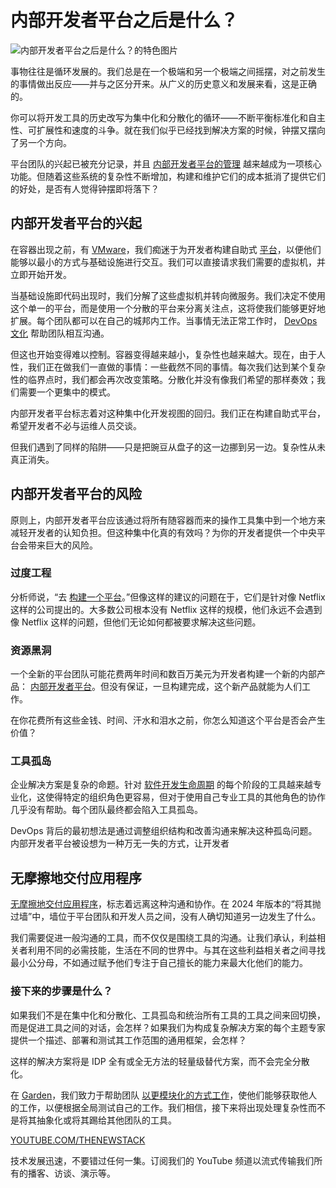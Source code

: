 # 内部开发者平台之后是什么？

![内部开发者平台之后是什么？的特色图片](https://cdn.thenewstack.io/media/2024/04/bbb38350-pendulum-1024x576.jpg)

事物往往是循环发展的。我们总是在一个极端和另一个极端之间摇摆，对之前发生的事情做出反应——并与之区分开来。从广义的历史意义和发展来看，这是正确的。

你可以将开发工具的历史改写为集中化和分散化的循环——不断平衡标准化和自主性、可扩展性和速度的斗争。就在我们似乎已经找到解决方案的时候，钟摆又摆向了另一个方向。

平台团队的兴起已被充分记录，并且 [内部开发者平台的管理](https://thenewstack.io/platform-engineering/) 越来越成为一项核心功能。但随着这些系统的复杂性不断增加，构建和维护它们的成本抵消了提供它们的好处，是否有人觉得钟摆即将落下？

## 内部开发者平台的兴起

在容器出现之前，有 [VMware](https://tanzu.vmware.com/tanzu?utm_content=inline+mention)，我们痴迷于为开发者构建自助式 [平台](https://thenewstack.io/adopting-gitops-for-self-service-developer-platforms-practical-strategies/)，以便他们能够以最小的方式与基础设施进行交互。我们可以直接请求我们需要的虚拟机，并立即开始开发。

当基础设施即代码出现时，我们分解了这些虚拟机并转向微服务。我们决定不使用这个单一的平台，而是使用一个分散的平台来分离关注点，这将使我们能够更好地扩展。每个团队都可以在自己的城邦内工作。当事情无法正常工作时， [DevOps 文化](https://thenewstack.io/best-practices-for-adopting-a-devops-culture-2/) 帮助团队相互沟通。

但这也开始变得难以控制。容器变得越来越小，复杂性也越来越大。现在，由于人性，我们正在做我们一直做的事情：一些截然不同的事情。每次我们达到某个复杂性的临界点时，我们都会再次改变策略。分散化并没有像我们希望的那样奏效；我们需要一个更集中的模式。

内部开发者平台标志着对这种集中化开发视图的回归。我们正在构建自助式平台，希望开发者不必与运维人员交谈。

但我们遇到了同样的陷阱——只是把豌豆从盘子的这一边挪到另一边。复杂性从未真正消失。

## 内部开发者平台的风险

原则上，内部开发者平台应该通过将所有随容器而来的操作工具集中到一个地方来减轻开发者的认知负担。但这种集中化真的有效吗？为你的开发者提供一个中央平台会带来巨大的风险。

### 过度工程

分析师说，“去 [构建一个平台](https://www.gartner.com/en/newsroom/press-releases/2023-11-28-gartner-hype-cycle-shows-ai-practices-and-platform-engineering-will-reach-mainstream-adoption-in-software-engineering-in-two-to-five-years)。”但像这样的建议的问题在于，它们是针对像 Netflix 这样的公司提出的。大多数公司根本没有 Netflix 这样的规模，他们永远不会遇到像 Netflix 这样的问题，但他们无论如何都被要求解决这些问题。

### 资源黑洞

一个全新的平台团队可能花费两年时间和数百万美元为开发者构建一个新的内部产品： [内部开发者平台](https://thenewstack.io/7-core-elements-of-an-internal-developer-platform/)。但没有保证，一旦构建完成，这个新产品就能为人们工作。

在你花费所有这些金钱、时间、汗水和泪水之前，你怎么知道这个平台是否会产生价值？

### 工具孤岛

企业解决方案是复杂的命题。针对 [软件开发生命周期](https://thenewstack.io/security-testing-must-be-part-of-software-development-life-cycle/) 的每个阶段的工具越来越专业化，这使得特定的组织角色更容易，但对于使用自己专业工具的其他角色的协作几乎没有帮助。每个团队最终都会陷入工具孤岛。

DevOps 背后的最初想法是通过调整组织结构和改善沟通来解决这种孤岛问题。内部开发者平台被设想为一种万无一失的方式，让开发者
## 无摩擦地交付应用程序

[无摩擦地交付应用程序](https://thenewstack.io/imagine-a-smarter-ci-pipeline/)，标志着远离这种沟通和协作。在 2024 年版本的“将其抛过墙”中，墙位于平台团队和开发人员之间，没有人确切知道另一边发生了什么。

我们需要促进一般沟通的工具，而不仅仅是围绕工具的沟通。让我们承认，利益相关者利用不同的必需技能，生活在不同的世界中。与其在这些利益相关者之间寻找最小公分母，不如通过赋予他们专注于自己擅长的能力来最大化他们的能力。

### 接下来的步骤是什么？

如果我们不是在集中化和分散化、工具孤岛和统治所有工具的工具之间来回切换，而是促进工具之间的对话，会怎样？如果我们为构成复杂解决方案的每个主题专家提供一个描述、部署和测试其工作范围的通用框架，会怎样？

这样的解决方案将是 IDP 全有或全无方法的轻量级替代方案，而不会完全分散化。

在 [Garden](https://garden.io/)，我们致力于帮助团队 [以更模块化的方式工作](https://thenewstack.io/garden-automates-kubernetes-building-deploying-testing/)，使他们能够获取他人的工作，以便根据全局测试自己的工作。我们相信，接下来将出现处理复杂性而不是将其抽象化或将其踢给其他团队的工具。

[YOUTUBE.COM/THENEWSTACK](https://youtube.com/thenewstack?sub_confirmation=1)

技术发展迅速，不要错过任何一集。订阅我们的 YouTube 频道以流式传输我们所有的播客、访谈、演示等。